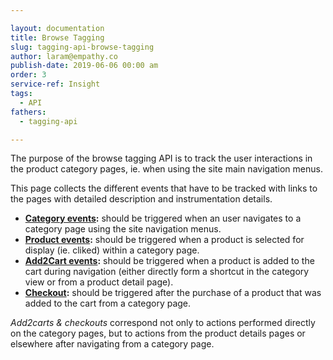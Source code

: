 ```yaml
---

layout: documentation
title: Browse Tagging
slug: tagging-api-browse-tagging
author: laram@empathy.co
publish-date: 2019-06-06 00:00 am
order: 3
service-ref: Insight
tags: 
  - API
fathers: 
  - tagging-api

---
```

    
<doc-text id="tagging-api-browse-tagging-what-is-about" title="What is about" >

The purpose of the browse tagging API is to track the user interactions in the product category pages,  ie. when using the site main navigation menus.       

This page collects the different events that have to be tracked with links to the pages with detailed description  and instrumentation details. 
  
</doc-text>
<doc-text id="tagging-api-browse-tagging-events-to-track" title="Events to track" >

* **[Category events](tagging-api-browse-tagging-category-event/):**  should be triggered when an user navigates to a category page using the site navigation menus.
* **[Product events](tagging-api-browse-tagging-product-event/):**  should be triggered when a product is selected for display (ie. cliked) within a category page.
* **[Add2Cart events](tagging-api-browse-tagging-add2cart-event/):**  should be triggered when a product is added to the cart during navigation (either directly form a shortcut in the  category view or from a product detail page).
* **[Checkout](tagging-api-browse-tagging-checkout-event/):**  should be triggered after the purchase of a product that was added to the cart from a category page.

*Add2carts & checkouts* correspond not only to actions performed directly on the category pages, 
  but to actions from the product details pages or elsewhere after navigating from a category page. 
  
</doc-text>